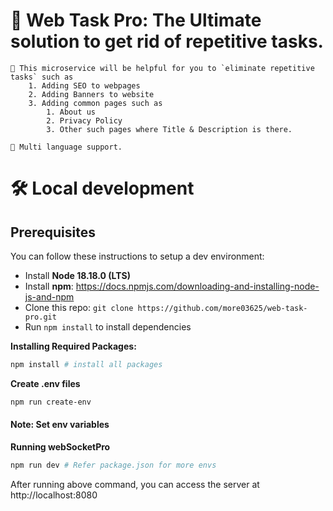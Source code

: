 # 🚀 Web Task Pro: The Ultimate solution to get rid of repetitive tasks.  
    🎯 This microservice will be helpful for you to `eliminate repetitive tasks` such as 
        1. Adding SEO to webpages
        2. Adding Banners to website
        3. Adding common pages such as 
            1. About us
            2. Privacy Policy 
            3. Other such pages where Title & Description is there.
    
    🏡 Multi language support.

# 🛠️ Local development

##  Prerequisites

You can follow these instructions to setup a dev environment:

- Install **Node 18.18.0 (LTS)**
- Install **npm**: https://docs.npmjs.com/downloading-and-installing-node-js-and-npm
- Clone this repo: `git clone https://github.com/more03625/web-task-pro.git`
- Run `npm install` to install dependencies

**Installing Required Packages:**

```bash
npm install # install all packages
```

**Create .env files**

```bash
npm run create-env
```
#### Note: Set env variables 

**Running webSocketPro**

```bash
npm run dev # Refer package.json for more envs
```

After running above command, you can access the server at http://localhost:8080